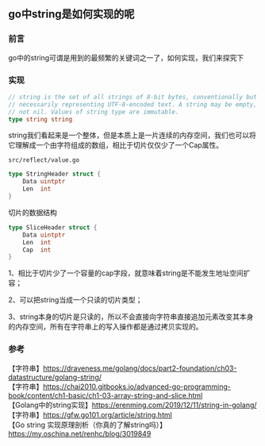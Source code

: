## go中string是如何实现的呢


### 前言

go中的string可谓是用到的最频繁的关键词之一了，如何实现，我们来探究下  

### 实现

```go
// string is the set of all strings of 8-bit bytes, conventionally but not
// necessarily representing UTF-8-encoded text. A string may be empty, but
// not nil. Values of string type are immutable.
type string string
```

string我们看起来是一个整体，但是本质上是一片连续的内存空间，我们也可以将它理解成一个由字符组成的数组，相比于切片仅仅少了一个Cap属性。  

`src/reflect/value.go`  
```go
type StringHeader struct {
	Data uintptr
	Len  int
}
```

切片的数据结构

```go
type SliceHeader struct {
	Data uintptr
	Len  int
	Cap  int
}
```

1、相比于切片少了一个容量的cap字段，就意味着string是不能发生地址空间扩容；  

2、可以把string当成一个只读的切片类型；  

3、string本身的切片是只读的，所以不会直接向字符串直接追加元素改变其本身的内存空间，所有在字符串上的写入操作都是通过拷贝实现的。  





### 参考

【字符串】https://draveness.me/golang/docs/part2-foundation/ch03-datastructure/golang-string/  
【字符串】https://chai2010.gitbooks.io/advanced-go-programming-book/content/ch1-basic/ch1-03-array-string-and-slice.html  
【Golang中的string实现】https://erenming.com/2019/12/11/string-in-golang/    
【字符串】https://gfw.go101.org/article/string.html  
【Go string 实现原理剖析（你真的了解string吗）】https://my.oschina.net/renhc/blog/3019849    